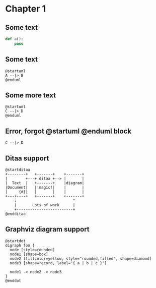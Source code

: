 # Chapter 1

## Some text
```python
def a():
    pass
```

## Some text

```plantuml
@startuml
A --|> B
@enduml
```

## Some more text

```plantuml
@startuml
C --|> D
@enduml
```

## Error, forgot @startuml @enduml block

```plantuml
C --|> D
```

## Ditaa support
```plantuml
@startditaa
+--------+   +-------+    +-------+
|        +---+ ditaa +--> |       |
|  Text  |   +-------+    |diagram|
|Document|   |!magic!|    |       |
|     {d}|   |       |    |       |
+---+----+   +-------+    +-------+
	:                         ^
	|       Lots of work      |
	+-------------------------+
@endditaa
```

## Graphviz diagram support
```plantuml
@startdot
digraph foo {
  node [style=rounded]
  node1 [shape=box]
  node2 [fillcolor=yellow, style="rounded,filled", shape=diamond]
  node3 [shape=record, label="{ a | b | c }"]

  node1 -> node2 -> node3
}
@enddot
```